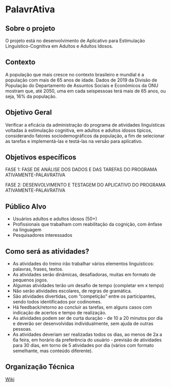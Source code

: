 # PalavrAtiva

## Sobre o projeto 
O projeto está no desenvolvimento de Aplicativo para Estimulação Linguístico-Cognitiva em Adultos e Adultos Idosos. 

## Contexto 
A população que mais cresce no contexto brasileiro e mundial é a população com mais de 65 anos de idade.
Dados de 2019 da Divisão de População do Departamento de Assuntos Sociais e Econômicos da ONU mostram que, até 2050, uma em cada seispessoas terá mais de 65 anos, ou seja, 16% da população.

## Objetivo Geral 
Verificar a eficácia da administração do programa de atividades linguísticas voltadas à estimulação cognitiva, em adultos e adultos idosos típicos, considerando fatores sociodemográficos da população, a fim de selecionar as tarefas e implementá-las e testá-las na versão para aplicativo.

## Objetivos específicos
FASE 1: FASE DE ANÁLISE DOS DADOS E DAS TAREFAS DO PROGRAMA ATIVAMENTE-PALAVRATIVA

FASE 2: DESENVOLVIMENTO E TESTAGEM DO APLICATIVO DO PROGRAMA ATIVAMENTE-PALAVRATIVA

## Público Alvo
- Usuários adultos e adultos idosos (50+)
- Profissionais que trabalham com reabilitação da cognição, com ênfase na linguagem
- Pesquisadores interessados

## Como será as atividades? 
- As atividades do treino irão trabalhar vários elementos linguísticos: palavras, frases, textos.
- As atividades serão dinâmicas, desafiadoras, muitas em formato de pequenos jogos.
- Algumas atividades terão um desafio de tempo (completar em x tempo)
- Não serão atividades escolares, de regras de gramática.
- São atividades divertidas, com “competição” entre os participantes, sendo todos identificados por codinomes.
- Há feedback/retorno ao concluir as tarefas, em alguns casos com indicação de acertos e tempo de realização.
- As atividades podem ser de curta duração - de 10 a 20 minutos por dia e deverão ser desenvolvidas individualmente, sem ajuda de outras pessoas.
- As atividades deveriam ser realizadas todos os dias, ao menos de 2a a 6a feira, em horário da preferência do usuário - previsão de atividades para 30 dias, em torno de 5 atividades por dia (vários com formato semelhante, mas conteúdo diferente).

## Organização Técnica

[Wiki](https://github.com/PalavrAtiva/wiki)
